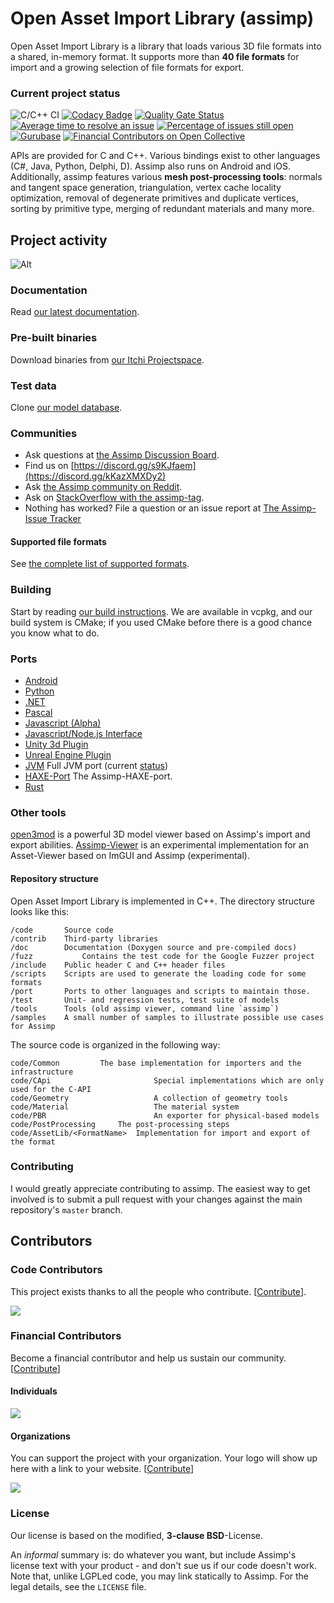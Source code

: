 Open Asset Import Library (assimp)
==================================

Open Asset Import Library is a library that loads various 3D file formats into a shared, in-memory format. It supports more than __40 file formats__ for import and a growing selection of file formats for export.

### Current project status ### 
![C/C++ CI](https://github.com/assimp/assimp/workflows/C/C++%20CI/badge.svg)
[![Codacy Badge](https://app.codacy.com/project/badge/Grade/9973693b7bdd4543b07084d5d9cf4745)](https://www.codacy.com/gh/assimp/assimp/dashboard?utm_source=github.com&amp;utm_medium=referral&amp;utm_content=assimp/assimp&amp;utm_campaign=Badge_Grade)
[![Quality Gate Status](https://sonarcloud.io/api/project_badges/measure?project=assimp_assimp&metric=alert_status)](https://sonarcloud.io/summary/new_code?id=assimp_assimp)
[![Average time to resolve an issue](http://isitmaintained.com/badge/resolution/assimp/assimp.svg)](http://isitmaintained.com/project/assimp/assimp "Average time to resolve an issue")
[![Percentage of issues still open](http://isitmaintained.com/badge/open/assimp/assimp.svg)](http://isitmaintained.com/project/assimp/assimp "Percentage of issues still open")
[![Gurubase](https://img.shields.io/badge/Gurubase-Ask%20assimp%20Guru-006BFF)](https://gurubase.io/g/assimp)
[![Financial Contributors on Open Collective](https://opencollective.com/assimp/all/badge.svg?label=financial+contributors)](https://opencollective.com/assimp)
<br>

APIs are provided for C and C++. Various bindings exist to other languages (C#, Java, Python, Delphi, D). Assimp also runs on Android and iOS.
Additionally, assimp features various __mesh post-processing tools__: normals and tangent space generation, triangulation, vertex cache locality optimization, removal of degenerate primitives and duplicate vertices, sorting by primitive type, merging of redundant materials and many more.

## Project activity ##
![Alt](https://repobeats.axiom.co/api/embed/997f84e5f9fcf772da1e687f3a4f3a8afdbf4cf0.svg "Repobeats analytics image")

### Documentation ###
Read [our latest documentation](https://assimp-docs.readthedocs.io/en/latest/).

### Pre-built binaries ###
Download binaries from [our Itchi Projectspace](https://kimkulling.itch.io/the-asset-importer-lib).

### Test data ###
Clone [our model database](https://github.com/assimp/assimp-mdb).

### Communities ###
- Ask questions at [the Assimp Discussion Board](https://github.com/assimp/assimp/discussions).
- Find us on [https://discord.gg/s9KJfaem](https://discord.gg/kKazXMXDy2)
- Ask [the Assimp community on Reddit](https://www.reddit.com/r/Assimp/).
- Ask on [StackOverflow with the assimp-tag](http://stackoverflow.com/questions/tagged/assimp?sort=newest). 
- Nothing has worked? File a question or an issue report at [The Assimp-Issue Tracker](https://github.com/assimp/assimp/issues)

#### Supported file formats ####
See [the complete list of supported formats](https://github.com/assimp/assimp/blob/master/doc/Fileformats.md).

### Building ###
Start by reading [our build instructions](https://github.com/assimp/assimp/blob/master/Build.md). We are available in vcpkg, and our build system is CMake; if you used CMake before there is a good chance you know what to do.

### Ports ###
* [Android](port/AndroidJNI/README.md)
* [Python](port/PyAssimp/README.md)
* [.NET](https://bitbucket.org/Starnick/assimpnet/src/master/)
* [Pascal](port/AssimpPascal/Readme.md)
* [Javascript (Alpha)](https://github.com/makc/assimp2json)
* [Javascript/Node.js Interface](https://github.com/kovacsv/assimpjs)
* [Unity 3d Plugin](https://ricardoreis.net/trilib-2/)
* [Unreal Engine Plugin](https://github.com/irajsb/UE4_Assimp/)
* [JVM](https://github.com/kotlin-graphics/assimp) Full JVM port (current [status](https://github.com/kotlin-graphics/assimp/wiki/Status))
* [HAXE-Port](https://github.com/longde123/assimp-haxe) The Assimp-HAXE-port.
* [Rust](https://github.com/jkvargas/russimp)

### Other tools ###
[open3mod](https://github.com/acgessler/open3mod) is a powerful 3D model viewer based on Assimp's import and export abilities.
[Assimp-Viewer](https://github.com/assimp/assimp_view) is an experimental implementation for an Asset-Viewer based on ImGUI and Assimp (experimental).

#### Repository structure ####
Open Asset Import Library is implemented in C++. The directory structure looks like this:

	/code		Source code
	/contrib	Third-party libraries
	/doc		Documentation (Doxygen source and pre-compiled docs)
	/fuzz           Contains the test code for the Google Fuzzer project
	/include	Public header C and C++ header files
	/scripts 	Scripts are used to generate the loading code for some formats
	/port		Ports to other languages and scripts to maintain those.
	/test		Unit- and regression tests, test suite of models
	/tools		Tools (old assimp viewer, command line `assimp`)
	/samples	A small number of samples to illustrate possible use cases for Assimp

The source code is organized in the following way:

	code/Common			The base implementation for importers and the infrastructure
	code/CApi                       Special implementations which are only used for the C-API
	code/Geometry                   A collection of geometry tools
	code/Material                   The material system
	code/PBR                        An exporter for physical-based models
	code/PostProcessing		The post-processing steps
	code/AssetLib/<FormatName>	Implementation for import and export of the format

### Contributing ###
I would greatly appreciate contributing to assimp. The easiest way to get involved is to submit
a pull request with your changes against the main repository's `master` branch.

## Contributors

### Code Contributors

This project exists thanks to all the people who contribute. [[Contribute](CONTRIBUTING.md)].

<a href="https://github.com/assimp/assimp/graphs/contributors"><img src="https://opencollective.com/assimp/contributors.svg?width=890&button=false" /></a>

### Financial Contributors

Become a financial contributor and help us sustain our community. [[Contribute](https://opencollective.com/assimp/contribute)]

#### Individuals

<a href="https://opencollective.com/assimp"><img src="https://opencollective.com/assimp/individuals.svg?width=890"></a>


#### Organizations

You can support the project with your organization. Your logo will show up here with a link to your website. [[Contribute](https://opencollective.com/assimp/contribute)]

<a href="https://opencollective.com/assimp/organization/0/website"><img src="https://opencollective.com/assimp/organization/0/avatar.svg"></a>

### License ###
Our license is based on the modified, __3-clause BSD__-License.

An _informal_ summary is: do whatever you want, but include Assimp's license text with your product -
and don't sue us if our code doesn't work. Note that, unlike LGPLed code, you may link statically to Assimp.
For the legal details, see the `LICENSE` file.
